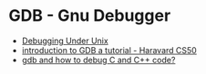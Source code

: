 
# GDB - Gnu Debugger


* [Debugging Under Unix](http://www.cs.cmu.edu/~gilpin/tutorial/)
* [introduction to GDB a tutorial - Haravard CS50](https://www.youtube.com/watch?v=sCtY--xRUyI)
* [gdb and how to debug C and C++ code?](https://www.youtube.com/watch?v=J7L2x1ATOgk)
